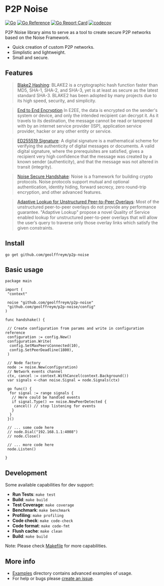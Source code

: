 # P2P Noise

[![Go](https://github.com/geolffreym/p2p-noise/actions/workflows/go.yml/badge.svg)](https://github.com/geolffreym/p2p-noise/actions/workflows/go.yml)
[![Go Reference](https://pkg.go.dev/badge/github.com/geolffreym/p2p-noise.svg)](https://pkg.go.dev/github.com/geolffreym/p2p-noise)
[![Go Report Card](https://goreportcard.com/badge/github.com/geolffreym/p2p-noise)](https://goreportcard.com/report/github.com/geolffreym/p2p-noise)
[![codecov](https://codecov.io/gh/geolffreym/p2p-noise/branch/main/graph/badge.svg?token=TAI49WYVTS)](https://codecov.io/gh/geolffreym/p2p-noise)

P2P Noise library aims to serve as a tool to create secure P2P networks based on the Noise Framework.

* Quick creation of custom P2P networks.
* Simplistic and lightweight.
* Small and secure.

## Features

> [Blake2 Hashing](https://www.blake2.net/):
BLAKE2 is a cryptographic hash function faster than MD5, SHA-1, SHA-2, and SHA-3, yet is at least as secure as the latest standard SHA-3. BLAKE2 has been adopted by many projects due to its high speed, security, and simplicity.

> [End to End Encryption](https://en.wikipedia.org/wiki/End-to-end_encryption)
In E2EE, the data is encrypted on the sender's system or device, and only the intended recipient can decrypt it. As it travels to its destination, the message cannot be read or tampered with by an internet service provider (ISP), application service provider, hacker or any other entity or service.

> [ED255519 Signature](https://ed25519.cr.yp.to/):
A digital signature is a mathematical scheme for verifying the authenticity of digital messages or documents. A valid digital signature, where the prerequisites are satisfied, gives a recipient very high confidence that the message was created by a known sender (authenticity), and that the message was not altered in transit (integrity).

> [Noise Secure Handshake](http://www.noiseprotocol.org/):
Noise is a framework for building crypto protocols. Noise protocols support mutual and optional authentication, identity hiding, forward secrecy, zero round-trip encryption, and other advanced features.

> [Adaptive Lookup for Unstructured Peer-to-Peer Overlays](https://arxiv.org/pdf/1509.04417.pdf):
Most of the unstructured peer-to-peer overlays do not provide any performance guarantee. "Adaptive Lookup" propose a novel Quality of Service enabled lookup for unstructured peer-to-peer overlays that will allow the user’s query to traverse only those overlay links which satisfy the given constraints.

## Install

```
go get github.com/geolffreym/p2p-noise
```

## Basic usage

```
package main

import (
 "context"

 noise "github.com/geolffreym/p2p-noise"
 "github.com/geolffreym/p2p-noise/config"
)

func handshake() {

 // Create configuration from params and write in configuration reference
 configuration := config.New()
 configuration.Write(
  config.SetMaxPeersConnected(10),
  config.SetPeerDeadline(1800),
 )

 // Node factory
 node := noise.New(configuration)
 // Network events channel
 ctx, cancel := context.WithCancel(context.Background())
 var signals <-chan noise.Signal = node.Signals(ctx)

 go func() {
  for signal := range signals {
   // Here could be handled events
   if signal.Type() == noise.NewPeerDetected {
    cancel() // stop listening for events
   }
  }
 }()

 // ... some code here
 // node.Dial("192.168.1.1:4008")
 // node.Close()

 // ... more code here
 node.Listen()

}
```

## Development

Some available capabilities for dev support:

* **Run Tests**: `make test`
* **Build**: `make build`
* **Test Coverage**: `make coverage`
* **Benchmark**: `make benchmark`
* **Profiling**: `make profiling`
* **Code check**: `make code-check`
* **Code format**: `make code-fmt`
* **Flush cache**: `make clean`
* **Build**: `make build`

Note: Please check [Makefile](https://github.com/geolffreym/p2p-noise/Makefile) for more capabilities.  

## More info

* [Examples](https://github.com/geolffreym/p2p-noise) directory contains advanced examples of usage.
* For help or bugs please [create an issue](https://github.com/geolffreym/p2p-noise/issues).
